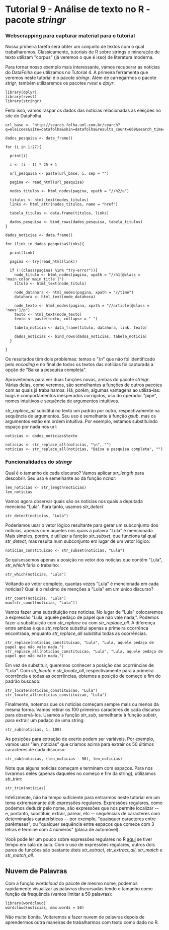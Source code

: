 # Tutorial 9 - Análise de texto no R - pacote _stringr_

### Webscrapping para capturar material para o tutorial

Nossa primeira tarefa será obter um conjunto de textos com o qual trabalharemos. Classicamente, tutoriais de R sobre strings e mineração de texto utilizam "corpus" (já veremos o que é isso) de literatura moderna.

Para tornar nosso exemplo mais interessante, vamos recuperar as notícias do DataFolha que utilizamos no Tutorial 4. A primeira ferramenta que veremos neste tutorial é o pacote _stringr_. Além de carregarmos o pacote _strigr_, também utilizaremos os pacotes _rvest_ e _dplyr_:

```{r}
library(dplyr)
library(rvest)
library(stringr)
```

Feito isso, vamos raspar os dados das notícias relacionadas às eleições no site do DataFolha.

```{r}
url_base <- "http://search.folha.uol.com.br/search?q=eleicoes&site=datafolha&skin=datafolha&results_count=669&search_time=1%2C067&url=http%3A%2F%2Fsearch.folha.uol.com.br%2Fsearch%3Fq%3Deleicoes%26site%3Ddatafolha%26skin%3Ddatafolha&sr="

dados_pesquisa <- data_frame()

for (i in 1:27){
  
  print(i)
  
  i <- (i - 1) * 25 + 1
  
  url_pesquisa <- paste(url_base, i, sep = "")
  
  pagina <- read_html(url_pesquisa)
  
  nodes_titulos <- html_nodes(pagina, xpath = "//h2/a")
  
  titulos <- html_text(nodes_titulos)
  links <- html_attr(nodes_titulos, name = "href")
  
  tabela_titulos <- data.frame(titulos, links)
  
  dados_pesquisa <- bind_rows(dados_pesquisa, tabela_titulos)
}

dados_noticias <- data.frame()

for (link in dados_pesquisa$links){
  
  print(link)
  
  pagina <- try(read_html(link))
  
  if (!(class(pagina) %in% "try-error")){
    node_titulo <- html_nodes(pagina, xpath = "//h1[@class = 'main_color main_title']")
    titulo <- html_text(node_titulo)

    node_datahora <- html_nodes(pagina, xpath = "//time")
    datahora <- html_text(node_datahora)
    
    node_texto <- html_nodes(pagina, xpath = "//article[@class = 'news']/p")
    texto <- html_text(node_texto)
    texto <- paste(texto, collapse = " ")
    
    tabela_noticia <- data_frame(titulo, datahora, link, texto)
    
    dados_noticias <- bind_rows(dados_noticias, tabela_noticia)
  } 
  
}
```

Os resultados têm dois problemas: temos o "_\n_" que não foi identificado pelo _encoding_ e no final de todos os textos das notícias foi capturada a opção de "Baixa a pesquisa completa".

Aproveitemos para ver duas funções novas, ambas do pacote _stringr_. Várias delas, como veremos, são semelhantes a funções de outros pacotes com as quais já trabalhamos. Há, porém, algumas vantagens ao utilizá-las: bugs e comportamentos inesperados corrigidos, uso do operador "pipe", nomes intuitivos e sequência de argumentos intuitivos.

_str\_replace\_all_ substitui no texto um padrão por outro, respectivamente na sequência de argumentos. Seu uso é semelhante à função _gsub_, mas os argumentos estão em ordem intuitiva. Por exemplo, estamos substituindo espaço por nada nos url:

```{r}
noticias <- dados_noticias$texto

noticias <- str_replace_all(noticias, "\n", "")
noticias <- str_replace_all(noticias, "Baixa a pesquisa completa", "")
```


### Funcionalidades do _stringr_

Qual é o tamanho de cada discurso? Vamos aplicar _str\_length_ para descobrir. Seu uso é semelhante ao da função _nchar_:

```{r}
len_noticias <- str_length(noticias)
len_noticias
```

Vamos agora observar quais são os noticias nos quais a deputada menciona "Lula". Para tanto, usamos _str\_detect_

```{r}
str_detect(noticias, "Lula")
```

Poderíamos usar o vetor lógico resultante para gerar um subconjunto dos noticias, apenas com aqueles nos quais a palavra "Lula" é mencionada. Mais simples, porém, é utilizar a função _str\_subset_, que funciona tal qual _str\_detect_, mas resulta num subconjunto em lugar de um vetor lógico:

```{r}
noticias_constituicao <- str_subset(noticias, "Lula")
```

Se quisessemos apenas a posição no vetor dos noticias que contêm "Lula", _str\_which_ faria o trabalho:

```{r}
str_which(noticias, "Lula")
```

Voltando ao vetor completo, quantas vezes "Lula" é mencionada em cada noticias? Qual é o máximo de menções a "Lula" em um único discurso?

```{r}
str_count(noticias, "Lula")
max(str_count(noticias, "Lula"))
```

Vamos fazer uma substituição nos noticias. No lugar de "Lula" colocaremos a expressão "Lula, aquele pedaço de papel que não vale nada,". Podemos fazer a substituição com _str\_replace_ ou com _str\_replace\_all_. A diferença entre ambas é que _str\_replace_ substitui apenas a primeira ocorrênca encontrada, enquanto _str\_replace\_all_ substitui todas as ocorrências.

```{r}
str_replace(noticias_constituicao, "Lula", "Lula, aquele pedaço de papel que não vale nada,")
str_replace_all(noticias_constituicao, "Lula", "Lula, aquele pedaço de papel que não vale nada,")
```

Em vez de substituir, queremos conhecer a posição das ocorrências de "Lula". Com _str\_locate_ e _str\_locate\_all_, respectivamente para a primeira ocorrência e todas as ocorrências, obtemos a posição de começo e fim do padrão buscado:

```{r}
str_locate(noticias_constituicao, "Lula")
str_locate_all(noticias_constituicao, "Lula")
```

Finalmente, notemos que os noticias começam sempre mais ou menos da mesma forma. Vamos retirar os 100 primeiros caracteres de cada discurso para observá-los. Usamos a função _str\_sub_, semelhante à função _substr_, para extrair um padaço de uma string:

```{r}
str_sub(noticias, 1, 100)
```

As posições para extração de exerto podem ser variáveis. Por exemplo, vamos usar "len_noticias" que criamos acima para extrair os 50 últimos caracteres de cada discurso:

```{r}
str_sub(noticias, (len_noticias - 50), len_noticias)
```

Note que alguns noticias começam e terminam com espaços. Para nos livrarmos deles (apenas daqueles no começo e fim da string), utilizamos _str\_trim_:

```{r}
str_trim(noticias)
```

Infelizmente, não há tempo suficiente para entrarmos neste tutorial em um tema extremamante útil: expressões regulares. Expressões regulares, como podemos deduzir pelo nome, são expressões que nos permite localizar -- e, portanto, substituir, extrair, parear, etc -- sequências de caracteres com determinadas caraterísticas -- por exemplo, "quaisquer caracteres entre parênteses", ou "qualquer sequência entre espaços que comece com 3 letras e termine com 4 números" (placa de automóvel).

Você pode ler um pouco sobre expressões regulares no R [aqui](https://rstudio-pubs-static.s3.amazonaws.com/74603_76cd14d5983f47408fdf0b323550b846.html) se tiver tempo em sala de aula. Com o uso de expressões regulares, outros dois pares de funções são bastante úteis _str\_extract_, _str\_extract\_all_, _str\_match_ e _str\_match\_all_.

## Nuvem de Palavras

Com a função _wordcloud_ do pacote de mesmo nome, podemos rapidamente visualizar as palavras discursadas tendo o tamanho como função da frequência (vamos limitar a 50 palavras):

```{r}
library(wordcloud)
wordcloud(noticias, max.words = 50)
```

Não muito bonita. Voltaremos a fazer nuvem de palavras depois de aprendermos outra maneiras de trabalharmos com texto como dado no R.

